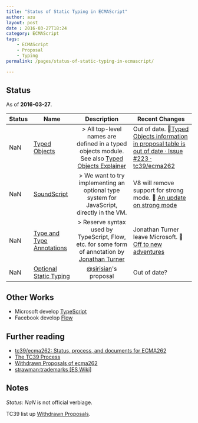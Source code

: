 ```yaml
---
title: "Status of Static Typing in ECMAScript"
author: azu
layout: post
date : 2016-03-27T18:24
category: ECMAScript
tags:
    - ECMAScript
    - Proposal
    - Typing
permalink: /pages/status-of-static-typing-in-ecmascript/

---
```


## Status

As of **2016-03-27**.

| Status | Name                                                                                                                        |                                                                                     Description                                                                                     | Recent Changes                                                                                                                                                                                                                                   |
|--------|-----------------------------------------------------------------------------------------------------------------------------|:-----------------------------------------------------------------------------------------------------------------------------------------------------------------------------------:|--------------------------------------------------------------------------------------------------------------------------------------------------------------------------------------------------------------------------------------------------|
| NaN    | [Typed Objects](https://github.com/dslomov/typed-objects-es7)                                                               | > All top-level names are defined in a typed objects module. See also [Typed Objects Explainer](https://github.com/nikomatsakis/typed-objects-explainer/ "Typed Objects Explainer") | Out of date. :link:[Typed Objects information in proposal table is out of date · Issue #223 · tc39/ecma262](https://github.com/tc39/ecma262/issues/223 "Typed Objects information in proposal table is out of date · Issue #223 · tc39/ecma262") |
| NaN    | [SoundScript](https://developers.google.com/v8/experiments#strong-mode "SoundScript")                                       | > We want to try implementing an optional type system for JavaScript, directly in the VM.                                                                                           | V8 will remove support for strong mode. :link: [An update on strong mode ](https://groups.google.com/forum/#!msg/strengthen-js/ojj3TDxbHpQ/5ENNAiUzEgAJ) |
| NaN    | [Type and Type Annotations](https://github.com/tc39/tc39-notes/blob/master/es6/2014-09/sept-25.md#types "Type Annotations") | > Reserve syntax used by TypeScript, Flow, etc. for some form of annotation by [Jonathan Turner](https://github.com/jonathandturner)                                                | Jonathan Turner leave Microsoft. :link: [Off to new adventures](http://www.jonathanturner.org/2015/10/off-to-new-adventures.html "Off to new adventures")                                                                                        |
| NaN    | [Optional Static Typing](https://github.com/sirisian/ecmascript-types "Optional Static Typing")                             | [@sirisian](https://github.com/sirisian "sirisian")'s proposal                                                                                                                      | Out of date?                                                                                                                                                                                                                                     |

## Other Works

- Microsoft develop [TypeScript](http://www.typescriptlang.org/ "TypeScript")
- Facebook develop [Flow](http://flowtype.org/ "Flow") 

## Further reading

- [tc39/ecma262: Status, process, and documents for ECMA262](https://github.com/tc39/ecma262 "tc39/ecma262: Status, process, and documents for ECMA262")
- [The TC39 Process](https://tc39.github.io/process-document/ "The TC39 Process")
- [Withdrawn Proposals of ecma262](https://github.com/tc39/ecma262/blob/master/withdrawn-proposals.md "Withdrawn Proposals")
- [strawman:trademarks [ES Wiki]](http://wiki.ecmascript.org/doku.php?id=strawman:trademarks "strawman:trademarks [ES Wiki]")

## Notes

*Status: NaN* is not official verbiage.

TC39 list up [Withdrawn Proposals](https://github.com/tc39/ecma262/blob/master/withdrawn-proposals.md "Withdrawn Proposals").